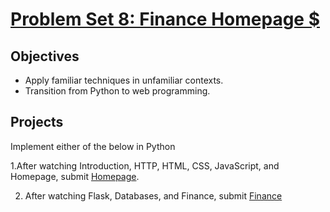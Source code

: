 # [Problem Set 8: Finance Homepage $](https://cs50.harvard.edu/x/2020/tracks/web/) #

## Objectives ##
* Apply familiar techniques in unfamiliar contexts.
* Transition from Python to web programming.

## Projects ##
Implement either of the below in Python

1.After watching Introduction, HTTP, HTML, CSS, JavaScript, and Homepage, submit [Homepage](https://cs50.harvard.edu/x/2020/tracks/web/homepage/).

2. After watching Flask, Databases, and Finance, submit [Finance](https://cs50.harvard.edu/x/2020/tracks/web/finance/)

